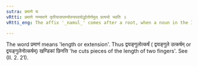 ```yaml
---
sutra: प्रमाणे च
vRtti: प्रमाणे गम्यमाने तृतीयासप्तम्योरुपपदयोर्द्धातोर्णमुल् प्रत्ययो भवति ॥
vRtti_eng: The affix '_namul_' comes after a root, when a noun in the Instrumental or Locative case is in composition with it, and when measure of length is intended.

---
```

The word प्रमाणं means 'length or extension'. Thus द्वयङ्गुलोत्कर्षं ( द्वयङ्गुले उत्कर्षम् or द्वयङ्गुलेनोत्कर्षम्) खण्डिकां छिनत्ति 'he cuts pieces of the length of two fingers'. See (II. 2. 21).